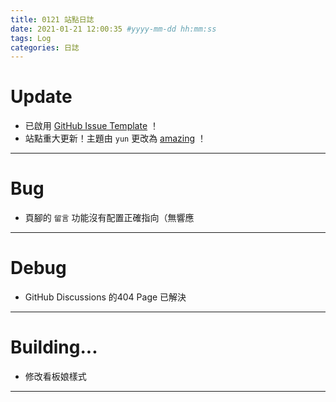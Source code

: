 ```yaml
---
title: 0121 站點日誌
date: 2021-01-21 12:00:35 #yyyy-mm-dd hh:mm:ss
tags: Log
categories: 日誌
---
```

# Update
* 已啟用 [GitHub Issue Template](https://github.com/yyyyyyounger/yyyyyyounger.github.io/blob/hexo/.github/ISSUE_TEMPLATE/comment.md) ！
* 站點重大更新！主題由 `yun` 更改為 [amazing](https://github.com/removeif/hexo-theme-amazing) ！

***

# Bug
* 頁腳的 `留言` 功能沒有配置正確指向（無響應

***

# Debug
* GitHub Discussions 的404 Page 已解決

***

# Building...
* 修改看板娘樣式

***
